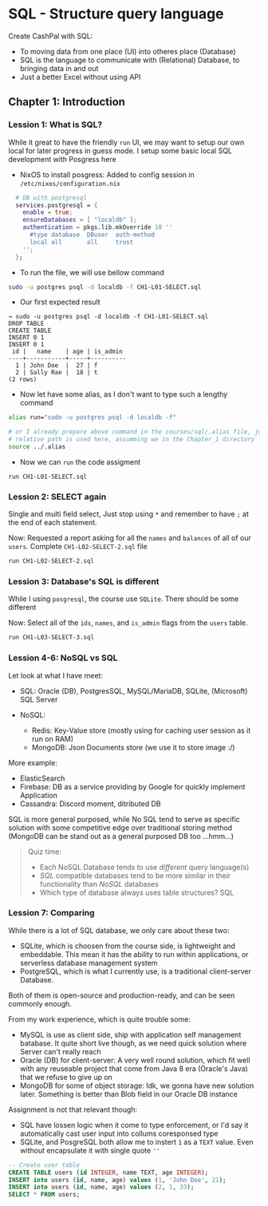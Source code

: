 # SQL - Structure query language

Create CashPal with SQL:

- To moving data from one place (UI) into otheres place (Database)
- SQL is the language to communicate with (Relational) Database, to bringing data in and out
- Just a better Excel without using API

## Chapter 1: Introduction

### Lession 1: What is SQL?

While it great to have the friendly `run` UI, we may want to setup our own local for later progress in guess mode. I setup some basic local SQL development with Posgress here

- NixOS to install posgress: Added to config session in `/etc/nixos/configuration.nix`

```nix
  # DB with postgresql
  services.postgresql = {
    enable = true;
    ensureDatabases = [ "localdb" ];
    authentication = pkgs.lib.mkOverride 10 ''
      #type database  DBuser  auth-method
      local all       all     trust
    '';
  };
```

- To run the file, we will use bellow command

```sh
sudo -u postgres psql -d localdb -f CH1-L01-SELECT.sql
```

- Our first expected result

```
→ sudo -u postgres psql -d localdb -f CH1-L01-SELECT.sql
DROP TABLE
CREATE TABLE
INSERT 0 1
INSERT 0 1
 id |   name    | age | is_admin
----+-----------+-----+----------
  1 | John Doe  |  27 | f
  2 | Sally Rae |  18 | t
(2 rows)

```

- Now let have some alias, as I don't want to type such a lengthy command

```sh
alias run="sudo -u postgres psql -d localdb -f"

# or I already prepare above command in the courses/sql/.alias file, just source it is enough
# relative path is used here, assumming we in the Chapter_1 directory
source ../.alias
```

- Now we can `run` the code assigment

```
run CH1-L01-SELECT.sql
```

### Lession 2: SELECT again

Single and multi field select, Just stop using `*` and remember to have `;` at the end of each statement.

Now: Requested a report asking for all the `names` and `balances` of all of our `users`. Complete `CH1-L02-SELECT-2.sql` file

```sh
run CH1-L02-SELECT-2.sql
```

### Lession 3: Database's SQL is different

While I using `posgresql`, the course use `SQLite`. There should be some different

Now: Select all of the `ids`, `names`, and `is_admin` flags from the `users` table.

```sh
run CH1-L03-SELECT-3.sql
```

### Lession 4-6: NoSQL vs SQL

Let look at what I have meet:

- SQL: Oracle (DB), PostgresSQL, MySQL/MariaDB, SQLite, (Microsoft) SQL Server
- NoSQL:

  - Redis: Key-Value store (mostly using for caching user session as it run on RAM)
  - MongoDB: Json Documents store (we use it to store image :/)

More example:

- ElasticSearch
- Firebase: DB as a service providing by Google for quickly implement Application
- Cassandra: Discord moment, ditributed DB

SQL is more general purposed, while No SQL tend to serve as specific solution with some competitive edge over traditional storing method (MongoDB can be stand out as a general purposed DB too ...hmm...)

> Quiz time:
>
> - Each NoSQL Database tends to use _different_ query language(s)
> - _SQL_ compatible databases tend to be more similar in their functionality than _NoSQL_ databases
> - Which type of database always uses table structures? SQL

### Lession 7: Comparing

While there is a lot of SQL database, we only care about these two:

- SQLite, which is choosen from the course side, is lightweight and embeddable. This mean it has the ability to run within applications, or serverless database management system
- PostgreSQL, which is what I currently use, is a traditional client-server Database.

Both of them is open-source and production-ready, and can be seen commonly enough.

From my work experience, which is quite trouble some:

- MySQL is use as client side, ship with application self management batabase. It quite short live though, as we need quick solution where Server can't really reach
- Oracle (DB) for client-server: A very well round solution, which fit well with any reuseable project that come from Java 8 era (Oracle's Java) that we refuse to give up on
- MongoDB for some of object storage: Idk, we gonna have new solution later. Something is better than Blob field in our Oracle DB instance

Assignment is not that relevant though:

- SQL have lossen logic when it come to type enforcement, or I'd say it automatically cast user input into collums coresponsed type
- SQLite, and PosgreSQL both allow me to instert `1` as a `TEXT` value. Even without encapsulate it with single quote `''`

```sql
-- Create user table
CREATE TABLE users (id INTEGER, name TEXT, age INTEGER);
INSERT into users (id, name, age) values (1, 'John Doe', 21);
INSERT into users (id, name, age) values (2, 1, 33);
SELECT * FROM users;
```
